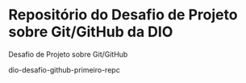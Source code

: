 # Repositório do Desafio de Projeto sobre Git/GitHub da DIO

Desafio de Projeto sobre Git/GitHub

dio-desafio-github-primeiro-repc
